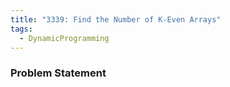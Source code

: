 ```yaml
---
title: "3339: Find the Number of K-Even Arrays"
tags:
  - DynamicProgramming
---
```

### Problem Statement

